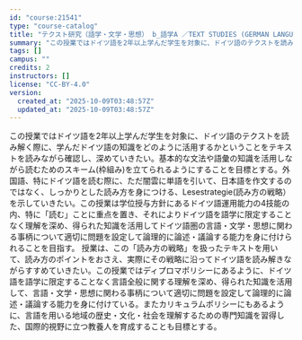 ```yaml
---
id: "course:21541"
type: "course-catalog"
title: "テクスト研究（語学・文学・思想） b_語学A ／TEXT STUDIES (GERMAN LANGUAGE, LITERATURE AND THOUGHT) b"
summary: "この授業ではドイツ語を2年以上学んだ学生を対象に、ドイツ語のテクストを読み解く際に、学んだドイツ語の知識をどのように活用するかということをテキストを読みながら確認し、深めていきたい。基本的な文法や語彙の知識を活用しながら読むためのスキーム(…"
tags: []
campus: ""
credits: 2
instructors: []
license: "CC-BY-4.0"
version:
  created_at: "2025-10-09T03:48:57Z"
  updated_at: "2025-10-09T03:48:57Z"
---
```

この授業ではドイツ語を2年以上学んだ学生を対象に、ドイツ語のテクストを読み解く際に、学んだドイツ語の知識をどのように活用するかということをテキストを読みながら確認し、深めていきたい。基本的な文法や語彙の知識を活用しながら読むためのスキーム(枠組み)を立てられるようにすることを目標とする。外国語、特にドイツ語を読む際に、ただ闇雲に単語を引いて、日本語を作文するのではなく、しっかりとした読み方を身につける、Lesestrategie(読み方の戦略）を示していきたい。この授業は学位授与方針にあるドイツ語運用能力の4技能の内、特に「読む」ことに重点を置き、それによりドイツ語を語学に限定することなく理解を深め、得られた知識を活用してドイツ語圏の言語・文学・思想に関わる事柄について適切に問題を設定して論理的に論述・議論する能力を身に付けられることを目指す。 授業は、この「読み方の戦略」を扱ったテキストを用いて、読み方のポイントをおさえ、実際にその戦略に沿ってドイツ語を読み解きながらすすめていきたい。この授業ではディプロマポリシーにあるように、ドイツ語を語学に限定することなく言語全般に関する理解を深め、得られた知識を活用して、言語・文学・思想に関わる事柄について適切に問題を設定して論理的に論述・議論する能力を身に付けている。またカリキュラムポリシーにもあるように、言語を用いる地域の歴史・文化・社会を理解するための専門知識を習得した、国際的視野に立つ教養人を育成することも目標とする。
